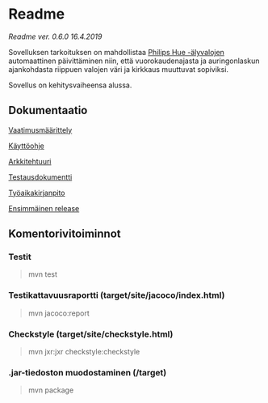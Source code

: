 # Readme

*Readme ver. 0.6.0 16.4.2019*

Sovelluksen tarkoituksen on mahdollistaa [Philips Hue -älyvalojen](https://developers.meethue.com) automaattinen 
päivittäminen niin, että vuorokaudenajasta ja auringonlaskun ajankohdasta riippuen valojen väri ja kirkkaus muuttuvat 
sopiviksi.

Sovellus on kehitysvaiheensa alussa.

## Dokumentaatio

[Vaatimusmäärittely](https://github.com/topiranta/ot-harjoitustyo/blob/master/dokumentointi/vaatimusmaarittely.md)

[Käyttöohje](https://github.com/topiranta/ot-harjoitustyo/blob/master/dokumentointi/kayttoohje.md)

[Arkkitehtuuri](https://github.com/topiranta/ot-harjoitustyo/blob/master/dokumentointi/arkkitehtuuri.md)

[Testausdokumentti](https://github.com/topiranta/ot-harjoitustyo/blob/master/dokumentointi/testausdokumentti.md)

[Työaikakirjanpito](https://github.com/topiranta/ot-harjoitustyo/blob/master/dokumentointi/tyoaikakirjanpito.md)

[Ensimmäinen release](https://github.com/topiranta/ot-harjoitustyo/releases/tag/1.0)

## Komentorivitoiminnot

### Testit

> mvn test

### Testikattavuusraportti (target/site/jacoco/index.html)

> mvn jacoco:report

### Checkstyle (target/site/checkstyle.html)

> mvn jxr:jxr checkstyle:checkstyle

### .jar-tiedoston muodostaminen (/target)

> mvn package

